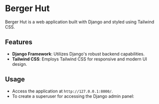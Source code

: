 # Berger Hut

Berger Hut is a web application built with Django and styled using Tailwind CSS.

## Features

- **Django Framework**: Utilizes Django's robust backend capabilities.
- **Tailwind CSS**: Employs Tailwind CSS for responsive and modern UI design.

## Usage

- Access the application at `http://127.0.0.1:8000/`.
- To create a superuser for accessing the Django admin panel:
